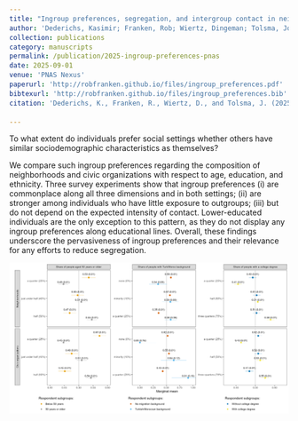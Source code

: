 ```yaml
---
title: "Ingroup preferences, segregation, and intergroup contact in neighborhoods and civic organizations"
author: 'Dederichs, Kasimir; Franken, Rob; Wiertz, Dingeman; Tolsma, Jochem'
collection: publications
category: manuscripts
permalink: /publication/2025-ingroup-preferences-pnas
date: 2025-09-01
venue: 'PNAS Nexus'
paperurl: 'http://robfranken.github.io/files/ingroup_preferences.pdf'
bibtexurl: 'http://robfranken.github.io/files/ingroup_preferences.bib'
citation: 'Dederichs, K., Franken, R., Wiertz, D., and Tolsma, J. (2025). &quot;Ingroup preferences, segregation, and intergroup contact in neighborhoods and civic organizations&quot; <i>PNAS Nexus</i>. 4(9), pgaf256.'

---
```



To what extent do individuals prefer social settings whether others have similar sociodemographic characteristics as themselves? 

We compare such ingroup preferences regarding the composition of neighborhoods and civic organizations with respect to age, education, and ethnicity. Three survey experiments show that ingroup preferences (i) are commonplace along all three dimensions and in both settings; (ii) are stronger among individuals who have little exposure to outgroups; (iii) but do not depend on the expected intensity of contact. Lower-educated individuals are the only exception to this pattern, as they do not display any ingroup preferences along educational lines. Overall, these findings underscore the pervasiveness of ingroup preferences and their relevance for any efforts to reduce segregation.


![Conditional marginal means reflecting ingroup preferences across subgroups](/images/ingroup-preferences.png)